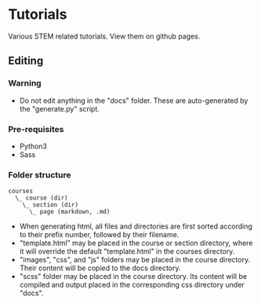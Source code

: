 # Tutorials

Various STEM related tutorials. View them on github pages.

## Editing

### Warning

* Do not edit anything in the "docs" folder. These are auto-generated by the "generate.py" script.

### Pre-requisites

* Python3
* Sass

### Folder structure

```
courses
  \_ course (dir)
    \_ section (dir)
      \_ page (markdown, .md)
```

* When generating html, all files and directories are first sorted according to their prefix number, followed by their filename.
* "template.html" may be placed in the course or section directory, where it will override the default "template.html" in the courses directory.
* "images", "css", and "js" folders may be placed in the course directory. Their content will be copied to the docs directory.
* "scss" folder may be placed in the course directory. Its content will be compiled and output placed in the corresponding css directory under "docs".